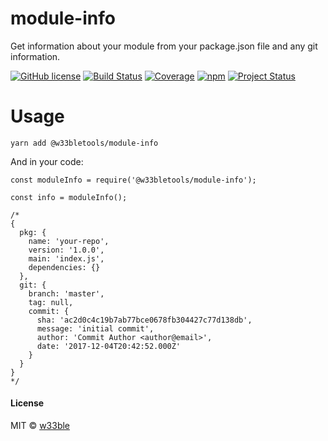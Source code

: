 # module-info

Get information about your module from your package.json file and any git information.

[![GitHub license](https://img.shields.io/badge/license-MIT-blue.svg)](https://raw.githubusercontent.com/w33ble/module-info/master/LICENSE)
[![Build Status](https://travis-ci.org/w33ble/module-info.svg?branch=master)](https://travis-ci.org/w33ble/module-info)
[![Coverage](https://img.shields.io/codecov/c/github/w33ble/module-info.svg)](https://codecov.io/gh/w33ble/module-info)
[![npm](https://img.shields.io/npm/v/@w33bletools/module-info.svg)](https://www.npmjs.com/package/@w33bletools/module-info)
[![Project Status](https://img.shields.io/badge/status-experimental-orange.svg)](https://nodejs.org/api/documentation.html#documentation_stability_index)

# Usage

```
yarn add @w33bletools/module-info
```

And in your code:

```
const moduleInfo = require('@w33bletools/module-info');

const info = moduleInfo();

/*
{
  pkg: {
    name: 'your-repo',
    version: '1.0.0',
    main: 'index.js',
    dependencies: {}
  },
  git: {
    branch: 'master',
    tag: null,
    commit: {
      sha: 'ac2d0c4c19b7ab77bce0678fb304427c77d138db',
      message: 'initial commit',
      author: 'Commit Author <author@email>',
      date: '2017-12-04T20:42:52.000Z'
    }
  }
}
*/
```

#### License

MIT © [w33ble](https://github.com/w33ble)
